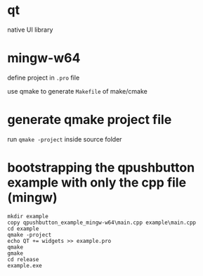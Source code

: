 # qt

native UI library

# mingw-w64

define project in `.pro` file

use qmake to generate `Makefile` of make/cmake

# generate qmake project file

run `qmake -project` inside source folder

# bootstrapping the qpushbutton example with only the cpp file (mingw)

```batch
mkdir example
copy qpushbutton_example_mingw-w64\main.cpp example\main.cpp
cd example
qmake -project
echo QT += widgets >> example.pro
qmake
gmake
cd release
example.exe
```
